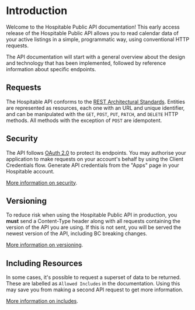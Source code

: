 # Introduction

Welcome to the Hospitable Public API documentation! This early access release of the Hospitable Public API allows you to read calendar data of your active listings in a simple, programmatic way, using conventional HTTP requests.

The API documentation will start with a general overview about the design and technology that has been implemented, followed by reference information about specific endpoints.

## Requests

The Hospitable API conforms to the [REST Architectural Standards](https://en.wikipedia.org/wiki/Representational_state_transfer). Entities are represented as resources, each one with an URL and unique identifier, and can be manipulated with the `GET`, `POST`, `PUT`, `PATCH`, and `DELETE` HTTP methods. All methods with the exception of `POST` are idempotent.

## Security

The API follows [OAuth 2.0](https://tools.ietf.org/html/rfc6749) to protect its endpoints. You may authorise your application to make requests on your account's behalf by using the Client Credentials flow. Generate API credentials from the "Apps" page in your Hospitable account.

[More information on security](./2_security.md).

## Versioning

To reduce risk when using the Hospitable Public API in production, you **must** send a Content-Type header along with all requests containing the version of the API you are using. If this is not sent, you will be served the newest version of the API, including BC breaking changes. 

[More information on versioning](./3_versioning.md).

## Including Resources

In some cases, it's possible to request a superset of data to be returned. These are labelled as `Allowed Includes` in the documentation. Using this may save you from making a second API request to get more information.

[More information on includes](./responses/3_includes.md).
